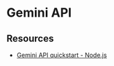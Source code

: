# Gemini API

## Resources

- [Gemini API quickstart - Node.js](https://ai.google.dev/gemini-api/docs/quickstart?lang=node)
